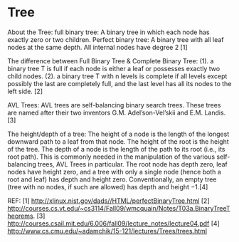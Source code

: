 Tree
==================

About the Tree:
full binary tree: A binary tree in which each node has exactly zero or two children.
Perfect binary tree: A binary tree with all leaf nodes at the same depth. All internal nodes have degree 2 [1]

The difference between Full Binary Tree & Complete Binary Tree:
(1). a binary tree T is full if each node is either a leaf or possesses exactly two child nodes.
(2). a binary tree T with n levels is complete if all levels except possibly the last are completely full, and the last level has all its 
nodes to the left side. [2]

AVL Trees: AVL trees are self-balancing binary search trees. These trees are named after their two
inventors G.M. Adel’son-Vel’skii and E.M. Landis. [3]

The height/depth of a tree:
The height of a node is the length of the longest downward path to a leaf from that node. 
The height of the root is the height of the tree. The depth of a node is the length of the path to its root (i.e., its root path).
This is commonly needed in the manipulation of the various self-balancing trees, 
AVL Trees in particular. The root node has depth zero, leaf nodes have height zero, 
and a tree with only a single node (hence both a root and leaf) has depth and height zero. 
Conventionally, an empty tree (tree with no nodes, if such are allowed) has depth and height −1.[4]


REF: 
[1] http://xlinux.nist.gov/dads//HTML/perfectBinaryTree.html
[2] http://courses.cs.vt.edu/~cs3114/Fall09/wmcquain/Notes/T03a.BinaryTreeTheorems.
[3] http://courses.csail.mit.edu/6.006/fall09/lecture_notes/lecture04.pdf
[4] http://www.cs.cmu.edu/~adamchik/15-121/lectures/Trees/trees.html
